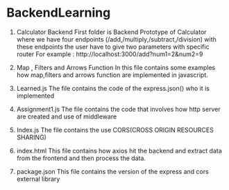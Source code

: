 # BackendLearning

1. Calculator Backend
    First folder is Backend Prototype of Calculator where we have four endpoints (/add,/multiply,/subtract,/division) with these endpoints the user have to give two   parameters with specific router
   For example : http://localhost:3000/add?num1=2&num2=9

2. Map , Filters and Arrows Function
      In this file contains some examples how map,filters and arrows function are implemented in javascript.

3. Learned.js
    The file contains the code of the express.json() who it is implemented

4. Assignment1.js
     The file contains the code that involves how http server are created and use of middleware

5. Index.js
    The file contains the use CORS(CROSS ORIGIN RESOURCES SHARING)

6. index.html
    This file contains how axios hit the backend and extract data from the frontend and then process the data.

7. package.json
    This file contains the version of the express and cors external library
   
